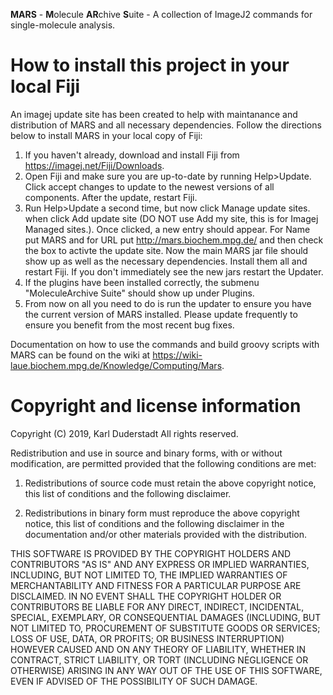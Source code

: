 **MARS** - **M**olecule **AR**chive **S**uite - A collection of ImageJ2 commands for single-molecule analysis.

How to install this project in your local Fiji
===========================================
An imagej update site has been created to help with maintanance and distribution of MARS and all necessary dependencies. Follow the directions below to install MARS in your local copy of Fiji:
1. If you haven't already, download and install Fiji from https://imagej.net/Fiji/Downloads.
2. Open Fiji and make sure you are up-to-date by running Help>Update. Click accept changes to update to the newest versions of all components. After the update, restart Fiji.
3. Run Help>Update a second time, but now click Manage update sites. when click Add update site (DO NOT use Add my site, this is for Imagej Managed sites.). Once clicked, a new entry should appear. For Name put MARS and for URL put http://mars.biochem.mpg.de/ and then check the box to activte the update site. Now the main MARS jar file should show up as well as the necessary dependencies. Install them all and restart Fiji. If you don't immediately see the new jars restart the Updater.
4. If the plugins have been installed correctly, the submenu "MoleculeArchive Suite" should show up under Plugins.
5. From now on all you need to do is run the updater to ensure you have the current version of MARS installed. Please update frequently to ensure you benefit from the most recent bug fixes.

Documentation on how to use the commands and build groovy scripts with MARS can be found on the wiki at https://wiki-laue.biochem.mpg.de/Knowledge/Computing/Mars.

Copyright and license information
===========================================
Copyright (C) 2019, Karl Duderstadt
All rights reserved.
 
Redistribution and use in source and binary forms, with or without
modification, are permitted provided that the following conditions are met:
 
1. Redistributions of source code must retain the above copyright notice,
    this list of conditions and the following disclaimer.
 
2. Redistributions in binary form must reproduce the above copyright notice,
    this list of conditions and the following disclaimer in the documentation
    and/or other materials provided with the distribution.
 
THIS SOFTWARE IS PROVIDED BY THE COPYRIGHT HOLDERS AND CONTRIBUTORS "AS IS"
AND ANY EXPRESS OR IMPLIED WARRANTIES, INCLUDING, BUT NOT LIMITED TO, THE
IMPLIED WARRANTIES OF MERCHANTABILITY AND FITNESS FOR A PARTICULAR PURPOSE
ARE DISCLAIMED. IN NO EVENT SHALL THE COPYRIGHT HOLDER OR CONTRIBUTORS BE
LIABLE FOR ANY DIRECT, INDIRECT, INCIDENTAL, SPECIAL, EXEMPLARY, OR
CONSEQUENTIAL DAMAGES (INCLUDING, BUT NOT LIMITED TO, PROCUREMENT OF
SUBSTITUTE GOODS OR SERVICES; LOSS OF USE, DATA, OR PROFITS; OR BUSINESS
INTERRUPTION) HOWEVER CAUSED AND ON ANY THEORY OF LIABILITY, WHETHER IN
CONTRACT, STRICT LIABILITY, OR TORT (INCLUDING NEGLIGENCE OR OTHERWISE)
ARISING IN ANY WAY OUT OF THE USE OF THIS SOFTWARE, EVEN IF ADVISED OF THE
POSSIBILITY OF SUCH DAMAGE.
